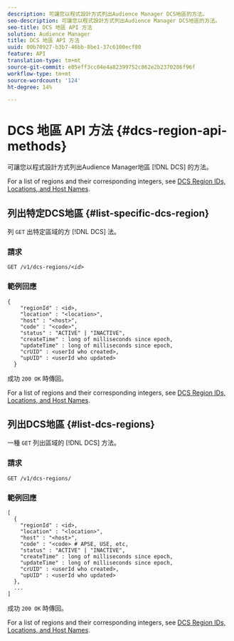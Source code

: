 ```yaml
---
description: 可讓您以程式設計方式列出Audience Manager DCS地區的方法。
seo-description: 可讓您以程式設計方式列出Audience Manager DCS地區的方法。
seo-title: DCS 地區 API 方法
solution: Audience Manager
title: DCS 地區 API 方法
uuid: 00b70927-b3b7-46bb-8be1-37c6100ecf80
feature: API
translation-type: tm+mt
source-git-commit: e05eff3cc04e4a82399752c862e2b2370286f96f
workflow-type: tm+mt
source-wordcount: '124'
ht-degree: 14%

---
```



# DCS 地區 API 方法 {#dcs-region-api-methods}

可讓您以程式設計方式列出Audience Manager地區 [!DNL DCS] 的方法。

<!-- c_rest_api_regions.xml -->

For a list of regions and their corresponding integers, see [DCS Region IDs, Locations, and Host Names](../../api/dcs-intro/dcs-api-reference/dcs-regions.md).

## 列出特定DCS地區 {#list-specific-dcs-region}

列 `GET` 出特定區域的方 [!DNL DCS] 法。

<!-- r_rest_api_regions_list_specific.xml -->

### 請求

`GET /v1/dcs-regions/`*`<id>`*

### 範例回應

```
{ 
    "regionId" : <id>, 
    "location" : "<location>",
    "host" : "<host>",
    "code" : "<code>",
    "status" : "ACTIVE" | "INACTIVE",
    "createTime" : long of milliseconds since epoch,
    "updateTime" : long of milliseconds since epoch,
    "crUID" : <userId who created>,
    "upUID" : <userId who updated>
  }
```

成功 `200 OK` 時傳回。

For a list of regions and their corresponding integers, see [DCS Region IDs, Locations, and Host Names](../../api/dcs-intro/dcs-api-reference/dcs-regions.md).

## 列出DCS地區 {#list-dcs-regions}

一種 `GET` 列出區域的 [!DNL DCS] 方法。

<!-- r_rest_api_regions_list.xml -->

### 請求

`GET /v1/dcs-regions/`

### 範例回應

```
[
  { 
    "regionId" : <id>, 
    "location" : "<location>",
    "host" : "<host>",
    "code" : "<code> # APSE, USE, etc,
    "status" : "ACTIVE" | "INACTIVE",
    "createTime" : long of milliseconds since epoch,
    "updateTime" : long of milliseconds since epoch,
    "crUID" : <userId who created>,
    "upUID" : <userId who updated>
  },
  ...
]
```

成功 `200 OK` 時傳回。

For a list of regions and their corresponding integers, see [DCS Region IDs, Locations, and Host Names](../../api/dcs-intro/dcs-api-reference/dcs-regions.md).
